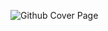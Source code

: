 ![Github Cover Page](https://github.com/mainishanhoon/mainishanhoon/assets/110257833/d7c066f9-a6b3-46de-abe2-d8f1cffcaa22)

